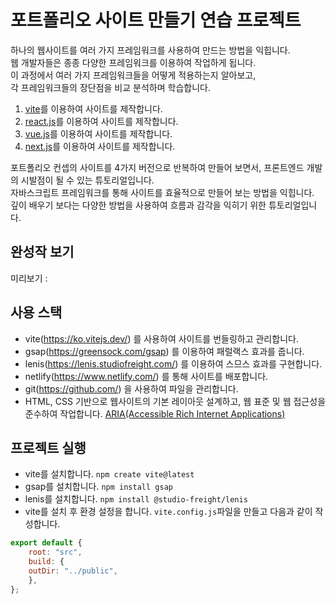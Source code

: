 # 포트폴리오 사이트 만들기 연습 프로젝트

하나의 웹사이트를 여러 가지 프레임워크를 사용하여 만드는 방법을 익힙니다.  
웹 개발자들은 종종 다양한 프레임워크를 이용하여 작업하게 됩니다.  
이 과정에서 여러 가지 프레임워크들을 어떻게 적용하는지 알아보고,  
각 프레임워크들의 장단점을 비교 분석하며 학습합니다.

1. [vite](https://github.com/joon6390/PortFolio-vite)를 이용하여 사이트를 제작합니다. 
2. [react.js](https://github.com/joon6390/PortFolio-react)를 이용하여 사이트를 제작합니다. 
3. [vue.js](https://github.com/joon6390/PortFolio-vue)를 이용하여 사이트를 제작합니다.
4. [next.js](https://github.com/joon6390/PortFolio-next)를 이용하여 사이트를 제작합니다.

포트폴리오 컨셉의 사이트를 4가지 버전으로 반복하여 만들어 보면서, 프론트엔드 개발의 시발점이 될 수 있는 튜토리얼입니다.  
자바스크립트 프레임워크를 통해 사이트를 효율적으로 만들어 보는 방법을 익힙니다.  
깊이 배우기 보다는 다양한 방법을 사용하여 흐름과 감각을 익히기 위한 튜토리얼입니다.

## 완성작 보기 
미리보기 : 

## 사용 스택
- vite(https://ko.vitejs.dev/) 를 사용하여 사이트를 번들링하고 관리합니다.
- gsap(https://greensock.com/gsap) 를 이용하여 패럴랙스 효과를 줍니다.
- lenis(https://lenis.studiofreight.com/) 를 이용하여 스므스 효과를 구현합니다.
- netlify(https://www.netlify.com/) 를 통해 사이트를 배포합니다.
- git(https://github.com/) 을 사용하여 파일을 관리합니다.
- HTML, CSS 기반으로 웹사이트의 기본 레이아웃 설계하고, 웹 표준 및 웹 접근성을 준수하여 작업합니다. [ARIA(Accessible Rich Internet Applications)](https://developer.mozilla.org/en-US/docs/Web/Accessibility/ARIA/Roles)

## 프로젝트 실행
- vite를 설치합니다. `npm create vite@latest`
- gsap를 설치합니다. `npm install gsap`
- lenis를 설치합니다. `npm install @studio-freight/lenis`
- vite를 설치 후 환경 설정을 합니다. `vite.config.js`파일을 만들고 다음과 같이 작성합니다.
```javascript
export default {
    root: "src",
    build: {
    outDir: "../public",
    },
};